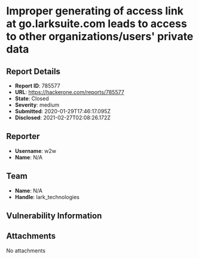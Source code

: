 # Improper generating of access link at go.larksuite.com leads to access to other organizations/users' private data

## Report Details
- **Report ID**: 785577
- **URL**: https://hackerone.com/reports/785577
- **State**: Closed
- **Severity**: medium
- **Submitted**: 2020-01-29T17:46:17.095Z
- **Disclosed**: 2021-02-27T02:08:26.172Z

## Reporter
- **Username**: w2w
- **Name**: N/A

## Team
- **Name**: N/A
- **Handle**: lark_technologies

## Vulnerability Information


## Attachments
No attachments

